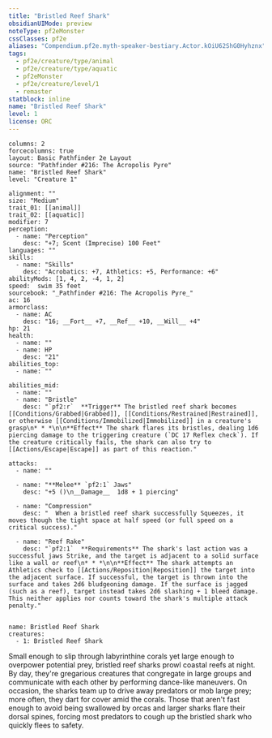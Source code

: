 ```yaml
---
title: "Bristled Reef Shark"
obsidianUIMode: preview
noteType: pf2eMonster
cssClasses: pf2e
aliases: "Compendium.pf2e.myth-speaker-bestiary.Actor.kOiU62ShG0Hyhznx" 
tags:
  - pf2e/creature/type/animal
  - pf2e/creature/type/aquatic
  - pf2eMonster
  - pf2e/creature/level/1
  - remaster
statblock: inline
name: "Bristled Reef Shark"
level: 1
license: ORC
---
```


```statblock
columns: 2
forcecolumns: true
layout: Basic Pathfinder 2e Layout
source: "Pathfinder #216: The Acropolis Pyre"
name: "Bristled Reef Shark"
level: "Creature 1"

alignment: ""
size: "Medium"
trait_01: [[animal]]
trait_02: [[aquatic]]
modifier: 7
perception:
  - name: "Perception"
    desc: "+7; Scent (Imprecise) 100 Feet"
languages: ""
skills:
  - name: "Skills"
    desc: "Acrobatics: +7, Athletics: +5, Performance: +6"
abilityMods: [1, 4, 2, -4, 1, 2]
speed:  swim 35 feet
sourcebook: "_Pathfinder #216: The Acropolis Pyre_"
ac: 16
armorclass:
  - name: AC
    desc: "16; __Fort__ +7, __Ref__ +10, __Will__ +4"
hp: 21
health:
  - name: ""
  - name: HP
    desc: "21"
abilities_top:
  - name: ""

abilities_mid:
  - name: ""
  - name: "Bristle"
    desc: "`pf2:r`  **Trigger** The bristled reef shark becomes [[Conditions/Grabbed|Grabbed]], [[Conditions/Restrained|Restrained]], or otherwise [[Conditions/Immobilized|Immobilized]] in a creature's grasp\n* * *\n\n**Effect** The shark flares its bristles, dealing 1d6 piercing damage to the triggering creature (`DC 17 Reflex check`). If the creature critically fails, the shark can also try to [[Actions/Escape|Escape]] as part of this reaction."

attacks:
  - name: ""

  - name: "**Melee** `pf2:1` Jaws"
    desc: "+5 ()\n__Damage__  1d8 + 1 piercing"

  - name: "Compression"
    desc: "  When a bristled reef shark successfully Squeezes, it moves though the tight space at half speed (or full speed on a critical success)."

  - name: "Reef Rake"
    desc: "`pf2:1`  **Requirements** The shark's last action was a successful jaws Strike, and the target is adjacent to a solid surface like a wall or reef\n* * *\n\n**Effect** The shark attempts an Athletics check to [[Actions/Reposition|Reposition]] the target into the adjacent surface. If successful, the target is thrown into the surface and takes 2d6 bludgeoning damage. If the surface is jagged (such as a reef), target instead takes 2d6 slashing + 1 bleed damage. This neither applies nor counts toward the shark's multiple attack penalty."
 
```

```encounter-table
name: Bristled Reef Shark
creatures:
  - 1: Bristled Reef Shark
```



Small enough to slip through labyrinthine corals yet large enough to overpower potential prey, bristled reef sharks prowl coastal reefs at night. By day, they're gregarious creatures that congregate in large groups and communicate with each other by performing dance-like maneuvers. On occasion, the sharks team up to drive away predators or mob large prey; more often, they dart for cover amid the corals. Those that aren't fast enough to avoid being swallowed by orcas and larger sharks flare their dorsal spines, forcing most predators to cough up the bristled shark who quickly flees to safety.

